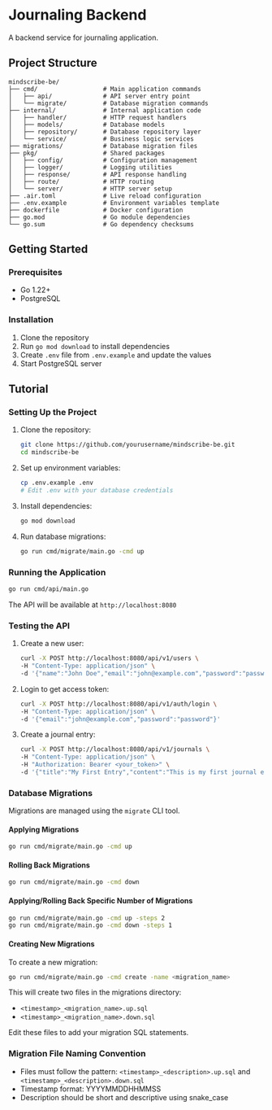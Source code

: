 # Journaling Backend

A backend service for journaling application.

## Project Structure

```
mindscribe-be/
├── cmd/                  # Main application commands
│   ├── api/              # API server entry point
│   └── migrate/          # Database migration commands
├── internal/             # Internal application code
│   ├── handler/          # HTTP request handlers
│   ├── models/           # Database models
│   ├── repository/       # Database repository layer
│   └── service/          # Business logic services
├── migrations/           # Database migration files
├── pkg/                  # Shared packages
│   ├── config/           # Configuration management
│   ├── logger/           # Logging utilities
│   ├── response/         # API response handling
│   ├── route/            # HTTP routing
│   └── server/           # HTTP server setup
├── .air.toml             # Live reload configuration
├── .env.example          # Environment variables template
├── dockerfile            # Docker configuration
├── go.mod                # Go module dependencies
└── go.sum                # Go dependency checksums
```

## Getting Started

### Prerequisites

- Go 1.22+
- PostgreSQL

### Installation

1. Clone the repository
2. Run `go mod download` to install dependencies
3. Create `.env` file from `.env.example` and update the values
4. Start PostgreSQL server

## Tutorial

### Setting Up the Project

1. Clone the repository:
   ```bash
   git clone https://github.com/yourusername/mindscribe-be.git
   cd mindscribe-be
   ```

2. Set up environment variables:
   ```bash
   cp .env.example .env
   # Edit .env with your database credentials
   ```

3. Install dependencies:
   ```bash
   go mod download
   ```

4. Run database migrations:
   ```bash
   go run cmd/migrate/main.go -cmd up
   ```

### Running the Application

```bash
go run cmd/api/main.go
```

The API will be available at `http://localhost:8080`

### Testing the API

1. Create a new user:
   ```bash
   curl -X POST http://localhost:8080/api/v1/users \
   -H "Content-Type: application/json" \
   -d '{"name":"John Doe","email":"john@example.com","password":"password"}'
   ```

2. Login to get access token:
   ```bash
   curl -X POST http://localhost:8080/api/v1/auth/login \
   -H "Content-Type: application/json" \
   -d '{"email":"john@example.com","password":"password"}'
   ```

3. Create a journal entry:
   ```bash
   curl -X POST http://localhost:8080/api/v1/journals \
   -H "Content-Type: application/json" \
   -H "Authorization: Bearer <your_token>" \
   -d '{"title":"My First Entry","content":"This is my first journal entry"}'
   ```

### Database Migrations

Migrations are managed using the `migrate` CLI tool.

#### Applying Migrations

```bash
go run cmd/migrate/main.go -cmd up
```

#### Rolling Back Migrations

```bash
go run cmd/migrate/main.go -cmd down
```

#### Applying/Rolling Back Specific Number of Migrations

```bash
go run cmd/migrate/main.go -cmd up -steps 2
go run cmd/migrate/main.go -cmd down -steps 1
```

#### Creating New Migrations

To create a new migration:

```bash
go run cmd/migrate/main.go -cmd create -name <migration_name>
```

This will create two files in the migrations directory:

-   `<timestamp>_<migration_name>.up.sql`
-   `<timestamp>_<migration_name>.down.sql`

Edit these files to add your migration SQL statements.

### Migration File Naming Convention

-   Files must follow the pattern: `<timestamp>_<description>.up.sql` and `<timestamp>_<description>.down.sql`
-   Timestamp format: YYYYMMDDHHMMSS
-   Description should be short and descriptive using snake_case
